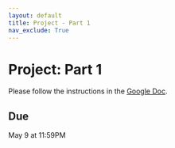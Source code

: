 ```yaml
---
layout: default
title: Project - Part 1
nav_exclude: True
---
```


# Project: Part 1
Please follow the instructions in the <a href="https://docs.google.com/document/d/1Tovt8W40l5PsFiPKDniLcMEQZujRfLeMUlH2uFzuAH4/edit?usp=sharing" target="_blank">Google Doc</a>. 

## Due
May 9 at 11:59PM
